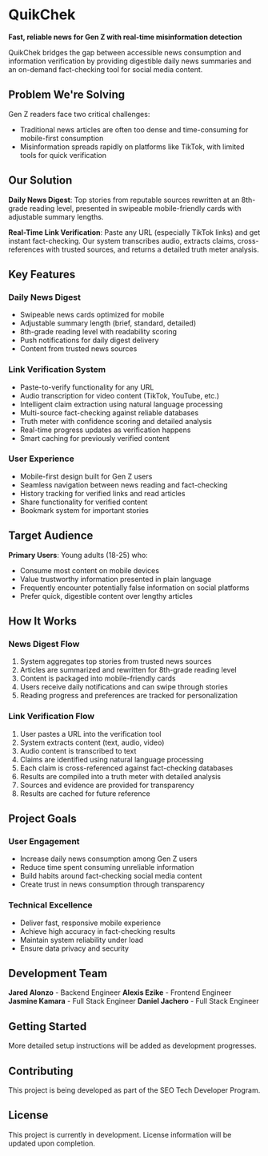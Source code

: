 # QuikChek

**Fast, reliable news for Gen Z with real-time misinformation detection**

QuikChek bridges the gap between accessible news consumption and information verification by providing digestible daily news summaries and an on-demand fact-checking tool for social media content.

## Problem We're Solving

Gen Z readers face two critical challenges:
- Traditional news articles are often too dense and time-consuming for mobile-first consumption
- Misinformation spreads rapidly on platforms like TikTok, with limited tools for quick verification

## Our Solution

**Daily News Digest**: Top stories from reputable sources rewritten at an 8th-grade reading level, presented in swipeable mobile-friendly cards with adjustable summary lengths.

**Real-Time Link Verification**: Paste any URL (especially TikTok links) and get instant fact-checking. Our system transcribes audio, extracts claims, cross-references with trusted sources, and returns a detailed truth meter analysis.

## Key Features

### Daily News Digest
- Swipeable news cards optimized for mobile
- Adjustable summary length (brief, standard, detailed)
- 8th-grade reading level with readability scoring
- Push notifications for daily digest delivery
- Content from trusted news sources

### Link Verification System
- Paste-to-verify functionality for any URL
- Audio transcription for video content (TikTok, YouTube, etc.)
- Intelligent claim extraction using natural language processing
- Multi-source fact-checking against reliable databases
- Truth meter with confidence scoring and detailed analysis
- Real-time progress updates as verification happens
- Smart caching for previously verified content

### User Experience
- Mobile-first design built for Gen Z users
- Seamless navigation between news reading and fact-checking
- History tracking for verified links and read articles
- Share functionality for verified content
- Bookmark system for important stories

## Target Audience

**Primary Users**: Young adults (18-25) who:
- Consume most content on mobile devices
- Value trustworthy information presented in plain language
- Frequently encounter potentially false information on social platforms
- Prefer quick, digestible content over lengthy articles



## How It Works

### News Digest Flow
1. System aggregates top stories from trusted news sources
2. Articles are summarized and rewritten for 8th-grade reading level
3. Content is packaged into mobile-friendly cards
4. Users receive daily notifications and can swipe through stories
5. Reading progress and preferences are tracked for personalization

### Link Verification Flow
1. User pastes a URL into the verification tool
2. System extracts content (text, audio, video)
3. Audio content is transcribed to text
4. Claims are identified using natural language processing
5. Each claim is cross-referenced against fact-checking databases
6. Results are compiled into a truth meter with detailed analysis
7. Sources and evidence are provided for transparency
8. Results are cached for future reference

## Project Goals

### User Engagement
- Increase daily news consumption among Gen Z users
- Reduce time spent consuming unreliable information
- Build habits around fact-checking social media content
- Create trust in news consumption through transparency

### Technical Excellence
- Deliver fast, responsive mobile experience
- Achieve high accuracy in fact-checking results
- Maintain system reliability under load
- Ensure data privacy and security

## Development Team

**Jared Alonzo** - Backend Engineer
**Alexis Ezike** - Frontend Engineer  
**Jasmine Kamara** - Full Stack Engineer
**Daniel Jachero** - Full Stack Engineer

## Getting Started

More detailed setup instructions will be added as development progresses.

## Contributing

This project is being developed as part of the SEO Tech Developer Program.

## License

This project is currently in development. License information will be updated upon completion.
